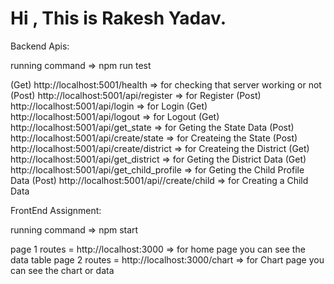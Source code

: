 # Hi , This is Rakesh Yadav.

Backend Apis:

running command => npm run test

 (Get)  http://localhost:5001/health  => for checking that server working or not
 (Post)  http://localhost:5001/api/register  => for Register 
 (Post)  http://localhost:5001/api/login  => for Login
 (Get)  http://localhost:5001/api/logout  => for Logout
 (Get)  http://localhost:5001/api/get_state  => for Geting the State Data
 (Post)  http://localhost:5001/api/create/state  => for Createing  the State 
 (Post)  http://localhost:5001/api/create/district => for Createing  the District
 (Get)  http://localhost:5001/api/get_district  => for Geting the District Data
 (Get)  http://localhost:5001/api/get_child_profile  => for Geting the Child Profile Data
 (Post)  http://localhost:5001/api//create/child     =>   for Creating a Child Data
 
 FrontEnd Assignment:
 
 running command => npm start
 
 page 1 routes = http://localhost:3000        => for home page you can see the data table 
 page 2 routes = http://localhost:3000/chart  => for Chart page you can see the chart or data
